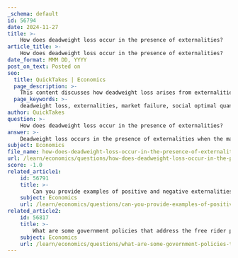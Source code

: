 ```yaml
---
_schema: default
id: 56794
date: 2024-11-27
title: >-
    How does deadweight loss occur in the presence of externalities?
article_title: >-
    How does deadweight loss occur in the presence of externalities?
date_format: MMM DD, YYYY
post_on_text: Posted on
seo:
  title: QuickTakes | Economics
  page_description: >-
    This content discusses how deadweight loss arises from externalities in the market, explaining the differences between private and social costs and their impact on production and consumption.
  page_keywords: >-
    deadweight loss, externalities, market failure, social optimal quantity, marginal cost, marginal benefit, pollution, underproduction, overproduction, private marginal cost, social marginal cost, marginal damage, market equilibrium
author: QuickTakes
question: >-
    How does deadweight loss occur in the presence of externalities?
answer: >-
    Deadweight loss occurs in the presence of externalities when the market fails to produce or consume the socially optimal quantity of a good or service. This inefficiency arises because externalities, which are costs or benefits that affect third parties not directly involved in a transaction, distort the true costs and benefits reflected in market prices.\n\nIn a perfectly competitive market without externalities, the demand curve represents the marginal benefit (MB) to consumers, and the supply curve reflects the marginal cost (MC) to producers. However, when negative externalities are present, such as pollution from a factory, the private marginal cost (PMC) does not account for the additional costs imposed on society (marginal damage, MD). The social marginal cost (SMC) is then defined as:\n\n$$\nSMC = PMC + MD\n$$\n\nThis discrepancy leads to overproduction of goods with negative externalities, as producers do not bear the full cost of their actions. Consequently, the market equilibrium quantity exceeds the socially optimal quantity, resulting in a deadweight loss represented by the area between the SMC and the demand curve at the quantity produced.\n\nConversely, in the case of positive externalities, such as education, the benefits to society exceed the private benefits received by the consumer. This leads to underproduction of the good, as the market fails to provide enough of it to reach the socially optimal level, again resulting in deadweight loss.\n\nIn summary, deadweight loss occurs due to the misalignment between private costs/benefits and social costs/benefits caused by externalities, leading to either overproduction or underproduction of goods and services in the market.
subject: Economics
file_name: how-does-deadweight-loss-occur-in-the-presence-of-externalities.md
url: /learn/economics/questions/how-does-deadweight-loss-occur-in-the-presence-of-externalities
score: -1.0
related_article1:
    id: 56791
    title: >-
        Can you provide examples of positive and negative externalities?
    subject: Economics
    url: /learn/economics/questions/can-you-provide-examples-of-positive-and-negative-externalities
related_article2:
    id: 56817
    title: >-
        What are some government policies that address the free rider problem?
    subject: Economics
    url: /learn/economics/questions/what-are-some-government-policies-that-address-the-free-rider-problem
---
```


&nbsp;